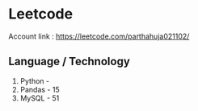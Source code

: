 # Leetcode
Account link : https://leetcode.com/parthahuja021102/

## Language / Technology
1) Python - 
2) Pandas - 15
3) MySQL - 51
